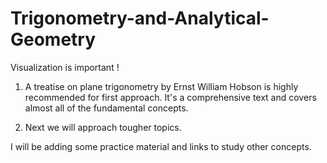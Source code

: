 # Trigonometry-and-Analytical-Geometry
Visualization is important !



1. A treatise on plane trigonometry by Ernst William Hobson is highly recommended for first approach. It's a comprehensive text and
   covers almost all of the fundamental concepts.
   
2. Next we will approach tougher topics.

I will be adding some practice material and links to study other concepts.
